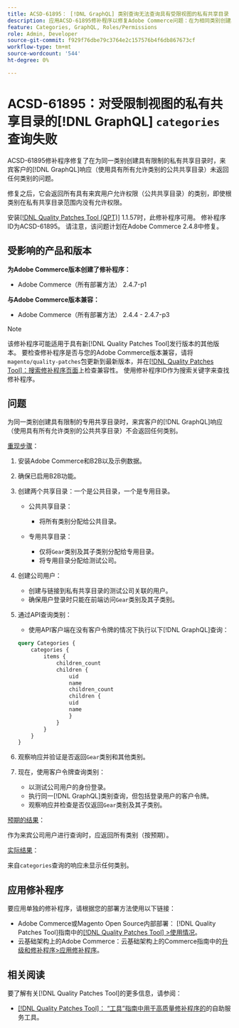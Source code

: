 ```yaml
---
title: ACSD-61895： [!DNL GraphQL] 类别查询无法查询具有受限视图的私有共享目录
description: 应用ACSD-61895修补程序以修复Adobe Commerce问题：在为相同类别创建具有限制的私有共享目录时，来宾客户的 [!DNL GraphQL] 响应（使用具有所有允许类别的公共共享目录）未返回任何类别。
feature: Categories, GraphQL, Roles/Permissions
role: Admin, Developer
source-git-commit: f929f76dbe79c3764e2c157576b4f6db867673cf
workflow-type: tm+mt
source-wordcount: '544'
ht-degree: 0%

---
```



# ACSD-61895：对受限制视图的私有共享目录的[!DNL GraphQL] `categories`查询失败

ACSD-61895修补程序修复了在为同一类别创建具有限制的私有共享目录时，来宾客户的[!DNL GraphQL]响应（使用具有所有允许类别的公共共享目录）未返回任何类别的问题。

修复之后，它会返回所有具有来宾用户允许权限（公共共享目录）的类别，即使根类别在私有共享目录范围内没有允许权限。

安装[[!DNL Quality Patches Tool (QPT)]](/help/tools/quality-patches-tool/quality-patches-tool-to-self-serve-quality-patches.md) 1.1.57时，此修补程序可用。 修补程序ID为ACSD-61895。 请注意，该问题计划在Adobe Commerce 2.4.8中修复。

## 受影响的产品和版本

**为Adobe Commerce版本创建了修补程序：**

* Adobe Commerce（所有部署方法） 2.4.7-p1

**与Adobe Commerce版本兼容：**

* Adobe Commerce（所有部署方法） 2.4.4 - 2.4.7-p3

>[!NOTE]
>
>该修补程序可能适用于具有新[!DNL Quality Patches Tool]发行版本的其他版本。 要检查修补程序是否与您的Adobe Commerce版本兼容，请将`magento/quality-patches`包更新到最新版本，并在[[!DNL Quality Patches Tool]：搜索修补程序页面](https://experienceleague.adobe.com/tools/commerce-quality-patches/index.html)上检查兼容性。 使用修补程序ID作为搜索关键字来查找修补程序。

## 问题

为同一类别创建具有限制的专用共享目录时，来宾客户的[!DNL GraphQL]响应（使用具有所有允许类别的公共共享目录）不会返回任何类别。

<u>重现步骤</u>：

1. 安装Adobe Commerce和B2B以及示例数据。
1. 确保已启用B2B功能。
1. 创建两个共享目录：一个是公共目录，一个是专用目录。

   * 公共共享目录：

      * 将所有类别分配给公共目录。

   * 专用共享目录：

      * 仅将`Gear`类别及其子类别分配给专用目录。
      * 将专用目录分配给测试公司。

1. 创建公司用户：

   * 创建与链接到私有共享目录的测试公司关联的用户。
   * 确保用户登录时只能在前端访问`Gear`类别及其子类别。

1. 通过API查询类别：

   * 使用API客户端在没有客户令牌的情况下执行以下[!DNL GraphQL]查询：

   ```graphql
   query Categories { 
       categories { 
           items { 
               children_count 
               children { 
                   uid 
                   name 
                   children_count 
                   children { 
                   uid 
                   name 
                   } 
               } 
           } 
       } 
   }
   ```

1. 观察响应并验证是否返回`Gear`类别和其他类别。
1. 现在，使用客户令牌查询类别：

   * 以测试公司用户的身份登录。
   * 执行同一[!DNL GraphQL]类别查询，但包括登录用户的客户令牌。
   * 观察响应并检查是否仅返回`Gear`类别及其子类别。


<u>预期的结果</u>：

作为来宾公司用户进行查询时，应返回所有类别（按预期）。

<u>实际结果</u>：

来自`categories`查询的响应未显示任何类别。

## 应用修补程序

要应用单独的修补程序，请根据您的部署方法使用以下链接：

* Adobe Commerce或Magento Open Source内部部署： [!DNL Quality Patches Tool]指南中的[[!DNL Quality Patches Tool] >使用情况](/help/tools/quality-patches-tool/usage.md)。
* 云基础架构上的Adobe Commerce：云基础架构上的Commerce指南中的[升级和修补程序>应用修补程序](https://experienceleague.adobe.com/docs/commerce-cloud-service/user-guide/develop/upgrade/apply-patches.html)。


## 相关阅读

要了解有关[!DNL Quality Patches Tool]的更多信息，请参阅：

* [[!DNL Quality Patches Tool]： “工具”指南中用于高质量修补程序的](/help/tools/quality-patches-tool/quality-patches-tool-to-self-serve-quality-patches.md)的自助服务工具。

